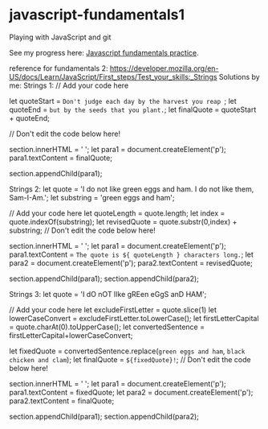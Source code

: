 # javascript-fundamentals1
Playing with JavaScript and git

See my progress here: <a href="https://TYLPHE.github.io/javascript-fundamentals-1/" target="_blank">Javascript fundamentals practice</a>.

reference for fundamentals 2:
https://developer.mozilla.org/en-US/docs/Learn/JavaScript/First_steps/Test_your_skills:_Strings
Solutions by me:
Strings 1:
// Add your code here

let quoteStart = `Don't judge each day by the harvest you reap `;
let quoteEnd = `but by the seeds that you plant.`;
let finalQuote = quoteStart + quoteEnd;

// Don't edit the code below here!

section.innerHTML = ' ';
let para1 = document.createElement('p');
para1.textContent = finalQuote;

section.appendChild(para1);

Strings 2:
let quote = 'I do not like green eggs and ham. I do not like them, Sam-I-Am.';
let substring = 'green eggs and ham';

// Add your code here
let quoteLength = quote.length;
let index = quote.indexOf(substring);
let revisedQuote = quote.substr(0,index) + substring;
// Don't edit the code below here!

section.innerHTML = ' ';
let para1 = document.createElement('p');
para1.textContent = `The quote is ${ quoteLength } characters long.`;
let para2 = document.createElement('p');
para2.textContent = revisedQuote;

section.appendChild(para1);
section.appendChild(para2);

Strings 3:
let quote = 'I dO nOT lIke gREen eGgS anD HAM';

// Add your code here
let excludeFirstLetter = quote.slice(1)
let lowerCaseConvert = excludeFirstLetter.toLowerCase();
let firstLetterCapital = quote.charAt(0).toUpperCase();
let convertedSentence = firstLetterCapital+lowerCaseConvert;

let fixedQuote = convertedSentence.replace(`green eggs and ham`, `black chicken and clam`);
let finalQuote = `${fixedQuote}!`;
// Don't edit the code below here!

section.innerHTML = ' ';
let para1 = document.createElement('p');
para1.textContent = fixedQuote;
let para2 = document.createElement('p');
para2.textContent = finalQuote;

section.appendChild(para1);
section.appendChild(para2);
